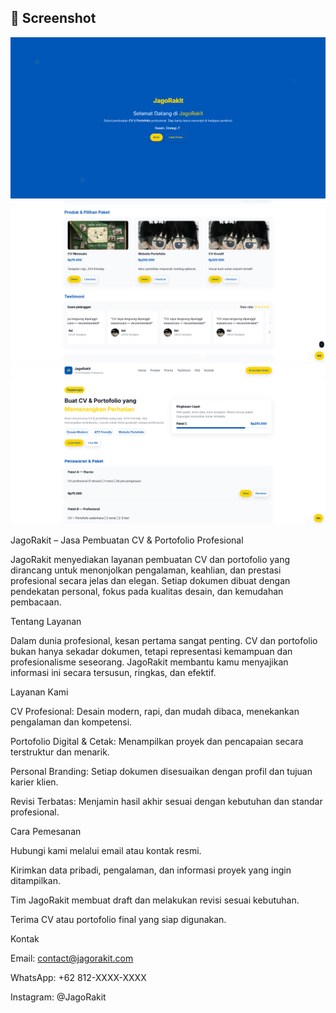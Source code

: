 ## 📸 Screenshot

![Screenshot 1](Screenshot%202025-09-15%20164933.png)  
![Screenshot 2](Screenshot%202025-09-15%20164955.png)  
![Screenshot 3](Screenshot%202025-09-15%20164943.png)

JagoRakit – Jasa Pembuatan CV & Portofolio Profesional

JagoRakit menyediakan layanan pembuatan CV dan portofolio yang dirancang untuk menonjolkan pengalaman, keahlian, dan prestasi profesional secara jelas dan elegan. Setiap dokumen dibuat dengan pendekatan personal, fokus pada kualitas desain, dan kemudahan pembacaan.

Tentang Layanan

Dalam dunia profesional, kesan pertama sangat penting. CV dan portofolio bukan hanya sekadar dokumen, tetapi representasi kemampuan dan profesionalisme seseorang. JagoRakit membantu kamu menyajikan informasi ini secara tersusun, ringkas, dan efektif.

Layanan Kami

CV Profesional: Desain modern, rapi, dan mudah dibaca, menekankan pengalaman dan kompetensi.

Portofolio Digital & Cetak: Menampilkan proyek dan pencapaian secara terstruktur dan menarik.

Personal Branding: Setiap dokumen disesuaikan dengan profil dan tujuan karier klien.

Revisi Terbatas: Menjamin hasil akhir sesuai dengan kebutuhan dan standar profesional.

Cara Pemesanan

Hubungi kami melalui email atau kontak resmi.

Kirimkan data pribadi, pengalaman, dan informasi proyek yang ingin ditampilkan.

Tim JagoRakit membuat draft dan melakukan revisi sesuai kebutuhan.

Terima CV atau portofolio final yang siap digunakan.

Kontak

Email: contact@jagorakit.com

WhatsApp: +62 812-XXXX-XXXX

Instagram: @JagoRakit
